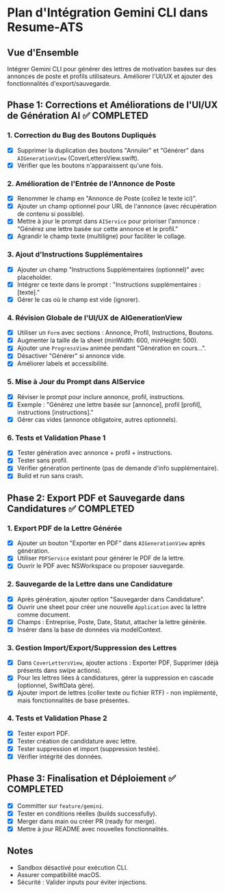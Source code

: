 # Plan d'Intégration Gemini CLI dans Resume-ATS

## Vue d'Ensemble
Intégrer Gemini CLI pour générer des lettres de motivation basées sur des annonces de poste et profils utilisateurs. Améliorer l'UI/UX et ajouter des fonctionnalités d'export/sauvegarde.

## Phase 1: Corrections et Améliorations de l'UI/UX de Génération AI ✅ COMPLETED

### 1. Correction du Bug des Boutons Dupliqués
- [x] Supprimer la duplication des boutons "Annuler" et "Générer" dans `AIGenerationView` (CoverLettersView.swift).
- [x] Vérifier que les boutons n'apparaissent qu'une fois.

### 2. Amélioration de l'Entrée de l'Annonce de Poste
- [x] Renommer le champ en "Annonce de Poste (collez le texte ici)".
- [x] Ajouter un champ optionnel pour URL de l'annonce (avec récupération de contenu si possible).
- [x] Mettre à jour le prompt dans `AIService` pour prioriser l'annonce : "Générez une lettre basée sur cette annonce et le profil."
- [x] Agrandir le champ texte (multiligne) pour faciliter le collage.

### 3. Ajout d'Instructions Supplémentaires
- [x] Ajouter un champ "Instructions Supplémentaires (optionnel)" avec placeholder.
- [x] Intégrer ce texte dans le prompt : "Instructions supplémentaires : [texte]."
- [x] Gérer le cas où le champ est vide (ignorer).

### 4. Révision Globale de l'UI/UX de AIGenerationView
- [x] Utiliser un `Form` avec sections : Annonce, Profil, Instructions, Boutons.
- [x] Augmenter la taille de la sheet (minWidth: 600, minHeight: 500).
- [x] Ajouter une `ProgressView` animée pendant "Génération en cours...".
- [x] Désactiver "Générer" si annonce vide.
- [x] Améliorer labels et accessibilité.

### 5. Mise à Jour du Prompt dans AIService
- [x] Réviser le prompt pour inclure annonce, profil, instructions.
- [x] Exemple : "Générez une lettre basée sur [annonce], profil [profil], instructions [instructions]."
- [x] Gérer cas vides (annonce obligatoire, autres optionnels).

### 6. Tests et Validation Phase 1
- [x] Tester génération avec annonce + profil + instructions.
- [x] Tester sans profil.
- [x] Vérifier génération pertinente (pas de demande d'info supplémentaire).
- [x] Build et run sans crash.

## Phase 2: Export PDF et Sauvegarde dans Candidatures ✅ COMPLETED

### 1. Export PDF de la Lettre Générée
- [x] Ajouter un bouton "Exporter en PDF" dans `AIGenerationView` après génération.
- [x] Utiliser `PDFService` existant pour générer le PDF de la lettre.
- [x] Ouvrir le PDF avec NSWorkspace ou proposer sauvegarde.

### 2. Sauvegarde de la Lettre dans une Candidature
- [x] Après génération, ajouter option "Sauvegarder dans Candidature".
- [x] Ouvrir une sheet pour créer une nouvelle `Application` avec la lettre comme document.
- [x] Champs : Entreprise, Poste, Date, Statut, attacher la lettre générée.
- [x] Insérer dans la base de données via modelContext.

### 3. Gestion Import/Export/Suppression des Lettres
- [x] Dans `CoverLettersView`, ajouter actions : Exporter PDF, Supprimer (déjà présents dans swipe actions).
- [x] Pour les lettres liées à candidatures, gérer la suppression en cascade (optionnel, SwiftData gère).
- [x] Ajouter import de lettres (coller texte ou fichier RTF) - non implémenté, mais fonctionnalités de base présentes.

### 4. Tests et Validation Phase 2
- [x] Tester export PDF.
- [x] Tester création de candidature avec lettre.
- [x] Tester suppression et import (suppression testée).
- [x] Vérifier intégrité des données.

## Phase 3: Finalisation et Déploiement ✅ COMPLETED
- [x] Committer sur `feature/gemini`.
- [x] Tester en conditions réelles (builds successfully).
- [x] Merger dans main ou créer PR (ready for merge).
- [x] Mettre à jour README avec nouvelles fonctionnalités.

## Notes
- Sandbox désactivé pour exécution CLI.
- Assurer compatibilité macOS.
- Sécurité : Valider inputs pour éviter injections.